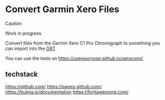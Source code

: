 # Convert Garmin Xero Files

> [!CAUTION]
> Work in progress

Convert files from the Garmin Xero C1 Pro Chronograph to something you can import into the [GRT](https://www.grtools.de/).

You can use the tools on https://useyournose.github.io/xeroconv/.

## techstack

https://github.com/
https://pages.github.com/
https://bulma.io/documentation
https://fontawesome.com/
